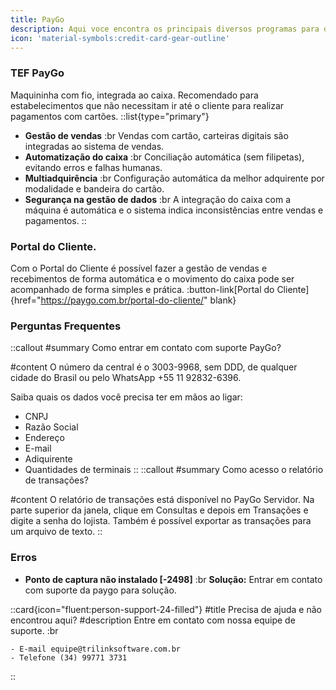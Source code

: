 ```yaml
---
title: PayGo
description: Aqui voce encontra os principais diversos programas para download.
icon: 'material-symbols:credit-card-gear-outline'
---
```

### TEF PayGo
Maquininha com fio, integrada ao caixa. Recomendado para estabelecimentos que não necessitam ir até o cliente para realizar pagamentos com cartões.
::list{type="primary"}
- **Gestão de vendas** :br
Vendas com cartão, carteiras digitais são integradas ao sistema de vendas.
- **Automatização do caixa** :br
Conciliação automática (sem filipetas), evitando erros e falhas humanas.
- **Multiadquirência** :br
Configuração automática da melhor adquirente por modalidade e bandeira do cartão.
- **Segurança na gestão de dados** :br
A integração do caixa com a máquina é automática e o sistema indica inconsistências entre vendas e pagamentos.
::


### Portal do Cliente.
Com o Portal do Cliente é possível fazer a gestão de vendas e recebimentos de forma automática e o movimento do caixa pode ser acompanhado de forma simples e prática.
:button-link[Portal do Cliente]{href="https://paygo.com.br/portal-do-cliente/" blank}

### Perguntas Frequentes

::callout
#summary
Como entrar em contato com suporte PayGo?

#content
O número da central é o 3003-9968, sem DDD, de qualquer cidade do Brasil ou pelo WhatsApp +55 11 92832-6396.

Saiba quais os dados você precisa ter em mãos ao ligar:
- CNPJ
- Razão Social
- Endereço
- E-mail
- Adiquirente
- Quantidades de terminais
::
::callout
#summary
Como acesso o relatório de transações?

#content
O relatório de transações está disponível no PayGo Servidor. Na parte superior da janela, clique em Consultas e depois em Transações e digite a senha do lojista. Também é possível exportar as transações para um arquivo de texto.
::

### Erros

- **Ponto de captura não instalado [-2498]**  :br
   **Solução:** Entrar em contato com suporte da paygo para solução.

 ::card{icon="fluent:person-support-24-filled"}
 #title
 Precisa de ajuda e não encontrou aqui?
 #description
 Entre em contato com nossa equipe de suporte. :br

    - E-mail equipe@trilinksoftware.com.br 
    - Telefone (34) 99771 3731
 ::